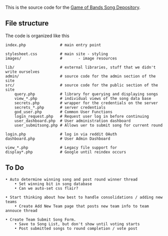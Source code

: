 This is the source code for the [Game of Bands Song Depository][gob].

  [gob]: http://gameofbands.co/

## File structure

The code is organized like this

    index.php         		# main entry point

    stylesheet.css    		# main site - styling
    images/           		#       - image resources
    
    lib/              		# external libraries, stuff that we didn't write ourselves
    admin/            		# source code for the admin section of the site
    src/              		# source code for the public section of the site
        query.php     		# library for querying and displaying songs
        view_*.php    		# individual views of the song data base
        secrets.php  		# wrapper for the credentials on the server
        secrets_*.php 		# server credentials
		god_user.php  		# Common User Functions
		login_request.php	# Request user log in before continuing
		user_dashboard.php	# User administration dashboard
		user_submitsong.php	# Allows uer to submit song for current round

    login.php         		# log in via reddit OAuth
    dashboard.php     		# User Admin Dashboard
	
	view_*.php		  		# Legacy file support for
	display*.php	  		# Google until reindex occurs
	
## To Do
	
	• Auto determine winning song and post round winner thread
		• Set winning bit in song database
		• Can we auto-set css flair?
	
	• Start thinking about how best to handle consolidations / adding new teams
		• Create Add New Team page that posts new team info to team annouce thread
	
	• Create Team Submit Song Form.
		• Save to Song List, but don't show until voting starts
		• Post submitted songs to round completion / vote post
